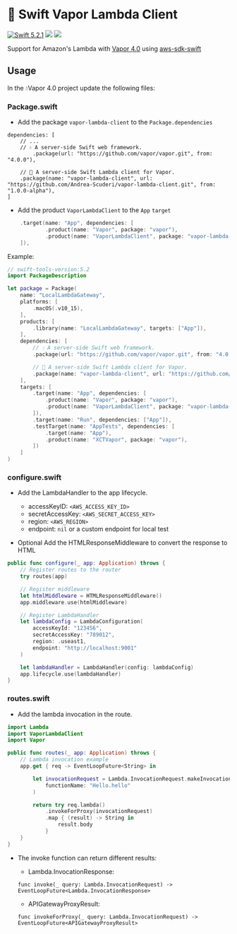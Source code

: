 # 🚀 Swift Vapor Lambda Client

 [![Swift 5.2.1](https://img.shields.io/badge/Swift-5.2.1-blue.svg)](https://swift.org/download/) ![](https://img.shields.io/badge/💧Vapor-4.0.0-violet)  ![](https://img.shields.io/badge/version-1.0.0.alpha-orange) 

Support for Amazon's Lambda with [Vapor 4.0](https://github.com/vapor/vapor)
using [aws-sdk-swift](https://github.com/swift-aws/aws-sdk-swift)

## Usage

In the 💧Vapor 4.0 project update the following files:

### Package.swift

- Add the package `vapor-lambda-client` to the `Package.dependencies`

```
dependencies: [
    // ...
    // 💧 A server-side Swift web framework.
        .package(url: "https://github.com/vapor/vapor.git", from: "4.0.0"),

    // 🚀 A server-side Swift Lambda client for Vapor.
    .package(name: "vapor-lambda-client", url: "https://github.com/Andrea-Scuderi/vapor-lambda-client.git", from: "1.0.0-alpha"),
]
```

- Add the product `VaporLambdaClient` to the `App` `target`

```swift
    .target(name: "App", dependencies: [
            .product(name: "Vapor", package: "vapor"),
            .product(name: "VaporLambdaClient", package: "vapor-lambda-client"),
    ]),
```


Example:
```swift
// swift-tools-version:5.2
import PackageDescription

let package = Package(
    name: "LocalLambdaGateway",
    platforms: [
        .macOS(.v10_15),
    ],
    products: [
        .library(name: "LocalLambdaGateway", targets: ["App"]),
    ],
    dependencies: [
        // 💧 A server-side Swift web framework.
        .package(url: "https://github.com/vapor/vapor.git", from: "4.0.0"),

        // 🚀 A server-side Swift Lambda client for Vapor.
        .package(name: "vapor-lambda-client", url: "https://github.com/Andrea-Scuderi/vapor-lambda-client.git", from: "1.0.0-alpha"),
    ],
    targets: [
        .target(name: "App", dependencies: [
            .product(name: "Vapor", package: "vapor"),
            .product(name: "VaporLambdaClient", package: "vapor-lambda-client"),
        ]),
        .target(name: "Run", dependencies: ["App"]),
        .testTarget(name: "AppTests", dependencies: [
            .target(name: "App"),
            .product(name: "XCTVapor", package: "vapor"),
        ])
    ]
)
```

### configure.swift

- Add the LambdaHandler to the app lifecycle.
    - accessKeyID: `<AWS_ACCESS_KEY_ID>`
    - secretAccessKey: `<AWS_SECRET_ACCESS_KEY>`
    - region: `<AWS_REGION>`
    - endpoint: `nil` or a custom endpoint for local test

- Optional Add the HTMLResponseMiddleware to convert the response to HTML

```swift
public func configure(_ app: Application) throws {
    // Register routes to the router
    try routes(app)

    // Register middleware
    let htmlMiddleware = HTMLResponseMiddleware()
    app.middleware.use(htmlMiddleware)

    // Register LambdaHandler
    let lambdaConfig = LambdaConfiguration(
        accessKeyId: "123456",
        secretAccessKey: "789012",
        region: .useast1,
        endpoint: "http://localhost:9001"
    )

    let lambdaHandler = LambdaHandler(config: lambdaConfig)
    app.lifecycle.use(lambdaHandler)
}
```

### routes.swift

- Add the lambda invocation in the route.

```swift
import Lambda
import VaporLambdaClient
import Vapor

public func routes(_ app: Application) throws {
    // Lambda invocation example
    app.get { req -> EventLoopFuture<String> in

        let invocationRequest = Lambda.InvocationRequest.makeInvocation(
            functionName: "Hello.hello"
        )

        return try req.lambda()
            .invokeForProxy(invocationRequest)
            .map { (result) -> String in
                result.body
            }
    }
}
```


- The invoke function can return different results:
    - Lambda.InvocationResponse: 
    
    `func invoke(_ query: Lambda.InvocationRequest) -> EventLoopFuture<Lambda.InvocationResponse>`

    - APIGatewayProxyResult:
    
     `func invokeForProxy(_ query: Lambda.InvocationRequest) -> EventLoopFuture<APIGatewayProxyResult>`
